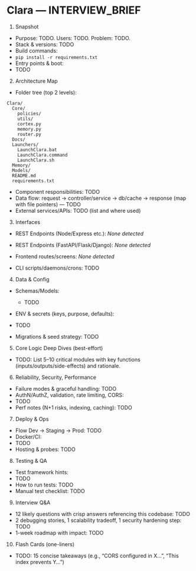 # Clara — INTERVIEW_BRIEF

1) Snapshot
- Purpose: TODO. Users: TODO. Problem: TODO.
- Stack & versions: TODO
- Build commands:
- `pip install -r requirements.txt`
- Entry points & boot:
- TODO

2) Architecture Map
- Folder tree (top 2 levels):
```
Clara/
  Core/
    policies/
    utils/
    cortex.py
    memory.py
    router.py
  Docs/
  Launchers/
    LaunchClara.bat
    LaunchClara.command
    LaunchClara.sh
  Memory/
  Models/
  README.md
  requirements.txt
```
- Component responsibilities: TODO
- Data flow: request → controller/service → db/cache → response (map with file pointers) — TODO
- External services/APIs: TODO (list and where used)

3) Interfaces
- REST Endpoints (Node/Express etc.):
_None detected_

- REST Endpoints (FastAPI/Flask/Django):
_None detected_

- Frontend routes/screens:
_None detected_

- CLI scripts/daemons/crons: TODO

4) Data & Config
- Schemas/Models:
  - TODO

- ENV & secrets (keys, purpose, defaults):
- TODO
- Migrations & seed strategy: TODO

5) Core Logic Deep Dives (best-effort)
- TODO: List 5–10 critical modules with key functions (inputs/outputs/side-effects) and rationale.

6) Reliability, Security, Performance
- Failure modes & graceful handling: TODO
- AuthN/AuthZ, validation, rate limiting, CORS: 
- TODO
- Perf notes (N+1 risks, indexing, caching): TODO

7) Deploy & Ops
- Flow Dev → Staging → Prod: TODO
- Docker/CI:
- TODO
- Hosting & probes: TODO

8) Testing & QA
- Test framework hints:
- TODO
- How to run tests: TODO
- Manual test checklist: TODO

9) Interview Q&A
- 12 likely questions with crisp answers referencing this codebase: TODO
- 2 debugging stories, 1 scalability tradeoff, 1 security hardening step: TODO
- 1-week roadmap with impact: TODO

10) Flash Cards (one-liners)
- TODO: 15 concise takeaways (e.g., “CORS configured in X…”, “This index prevents Y…”) 
